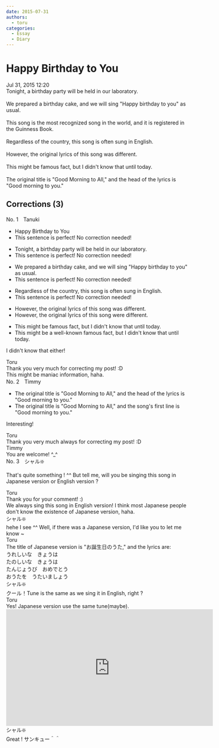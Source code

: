 ```yaml
---
date: 2015-07-31
authors:
  - toru
categories:
  - Essay
  - Diary
---
```


<h1 id="subject_show">Happy Birthday to You</h1>
<div class="date">Jul 31, 2015 12:20</div>
<div id="post"><div id="body_show_ori">
Tonight, a birthday party will be held in our laboratory.<br/><br/>We prepared a birthday cake, and we will sing "Happy birthday to you" as usual.<br/><br/>This song is the most recognized song in the world, and it is registered in the Guinness Book.<br/><br/>Regardless of the country, this song is often sung in English.<br/><br/>However, the original lyrics of this song was different.<br/><br/>This might be famous fact, but I didn't know that until today.<br/><br/>The original title is "Good Morning to All," and the head of the lyrics is "Good morning to you."
</div></div>

<!-- more -->


## Corrections (3)
<div id="block"><div class="first_name"> No. 1　<span class="just_name">Tanuki</span></div><div id="block2">
<ul class="correction_field">
<li class="incorrect">Happy Birthday to You</li>
<li class="corrected perfect">This sentence is perfect! No correction needed!</li>
</ul>
<ul class="correction_field">
<li class="incorrect">Tonight, a birthday party will be held in our laboratory.</li>
<li class="corrected perfect">This sentence is perfect! No correction needed!</li>
</ul>
<ul class="correction_field">
<li class="incorrect">We prepared a birthday cake, and we will sing "Happy birthday to you" as usual.</li>
<li class="corrected perfect">This sentence is perfect! No correction needed!</li>
</ul>
<ul class="correction_field">
<li class="incorrect">Regardless of the country, this song is often sung in English.</li>
<li class="corrected perfect">This sentence is perfect! No correction needed!</li>
</ul>
<ul class="correction_field">
<li class="incorrect">However, the original lyrics of this song was different.</li>
<li class="corrected correct">
However, the original lyrics of this song <span class="f_blue">were</span> different.
</li>
</ul>
<ul class="correction_field">
<li class="incorrect">This might be famous fact, but I didn't know that until today.</li>
<li class="corrected correct">
This might be a <span class="f_blue">well-known</span> <span class="sline">famous</span> fact, but I didn't know that until today.
</li>
</ul>
<p class="comment_small">
 I didn't know that either!
</p>

</div><div class="name"><span class="just_name">Toru</span><br>
Thank you very much for correcting my post! :D<br/>This might be maniac information, haha.
</div>
</div>
<div id="block"><div class="first_name"> No. 2　<span class="just_name">Timmy</span></div><div id="block2">
<ul class="correction_field">
<li class="incorrect">The original title is "Good Morning to All," and the head of the lyrics is "Good morning to you."</li>
<li class="corrected correct">
The original title is "Good Morning to All," and the <span class="f_blue">song's first line</span> is "Good morning to you."
</li>
</ul>
<p class="comment_small">
 Interesting!
</p>

</div><div class="name"><span class="just_name">Toru</span><br>
Thank you very much always for correcting my post! :D
</div>
<div class="name"><span class="just_name">Timmy</span><br>
You are welcome! ^_^
</div>
</div>
<div id="block"><div class="first_name"> No. 3　<span class="just_name">シャル❇️</span></div><div id="block2">
<p class="comment_small">
 That's quite something ! ^^ But tell me, will you be singing this song in Japanese version or English version ?
</p>

</div><div class="name"><span class="just_name">Toru</span><br>
Thank you for your comment! :)<br/>We always sing this song in English version! I think most Japanese people don't know the existence of Japanese version, haha.
</div>
<div class="name"><span class="just_name">シャル❇️</span><br>
hehe I see ^^ Well, if there was a Japanese version, I'd like you to let me know ~
</div>
<div class="name"><span class="just_name">Toru</span><br>
The title of Japanese version is "お誕生日のうた," and the lyrics are:<br/>うれしいな　きょうは<br/>たのしいな　きょうは<br/>たんじょうび　おめでとう<br/>おうたを　うたいましょう
</div>
<div class="name"><span class="just_name">シャル❇️</span><br>
クール！Tune is the same as we sing it in English, right ?
</div>
<div class="name"><span class="just_name">Toru</span><br>
Yes! Japanese version use the same tune(maybe).<br/><object height="315" width="560">
<param name="movie" value="https://www.youtube.com/v/vqImjK8_7wQ"/>
<embed height="315" src="https://www.youtube.com/v/vqImjK8_7wQ" type="application/x-shockwave-flash" width="560"/>
</object>
</div>
<div class="name"><span class="just_name">シャル❇️</span><br>
Great ! サンキュー＾＾
</div>
</div>
